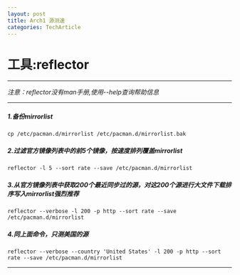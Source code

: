 ```yaml
---
layout: post
title: Arch1 源测速
categories: TechArticle
---
```


# 工具:reflector

---
*注意：reflector没有man手册,使用--help查询帮助信息*

---

##### 1.备份mirrorlist

	cp /etc/pacman.d/mirrorlist /etc/pacman.d/mirrorlist.bak

##### 2.过滤官方镜像列表中的前5个镜像，按速度排列覆盖mirrorlist

	reflector -l 5 --sort rate --save /etc/pacman.d/mirrorlist
	
##### 3.从官方镜像列表中获取200个最近同步过的源，对这200个源进行大文件下载排序写入mirrorlist**强烈推荐**

	reflector --verbose -l 200 -p http --sort rate --save /etc/pacman.d/mirrorlist
	
##### 4.同上面命令，只测美国的源

	reflector --verbose --country 'United States' -l 200 -p http --sort rate --save /etc/pacman.d/mirrorlist

---
